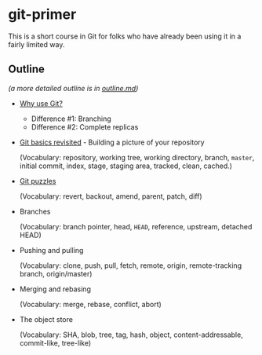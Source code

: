 # git-primer

This is a short course in Git
for folks who have already been using it
in a fairly limited way.


## Outline

*(a more detailed outline is in [outline.md](outline.md))*

*   [Why use Git?](01-why-use-git.md)
    *   Difference #1: Branching
    *   Difference #2: Complete replicas

*   [Git basics revisited](02-basics.md) - Building a picture of your repository

    (Vocabulary: repository, working tree, working directory, branch,
    `master`, initial commit, index, stage, staging area, tracked,
    clean, cached.)

*   [Git puzzles](03-puzzles.md)

    (Vocabulary: revert, backout, amend, parent, patch, diff)

*   Branches

    (Vocabulary: branch pointer, head, `HEAD`, reference, upstream,
    detached HEAD)

*   Pushing and pulling

    (Vocabulary: clone, push, pull, fetch, remote, origin,
    remote-tracking branch, origin/master)

*   Merging and rebasing

    (Vocabulary: merge, rebase, conflict, abort)

*   The object store

    (Vocabulary: SHA, blob, tree, tag, hash, object,
    content-addressable, commit-like, tree-like)
